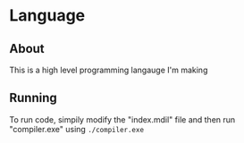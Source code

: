 # Language
## About
This is a high level programming langauge I'm making

## Running
To run code, simpily modify the "index.mdil" file and then run "compiler.exe" using `./compiler.exe`
